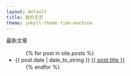 ```yaml
---
layout: default
title: 我的主页
theme: jekyll-theme-time-machine
---
```


<p>最新文章</p>
<ul>
　　{% for post in site.posts %}
　　　　<li>{{ post.date | date_to_string }} <a href="{{ site.baseurl }}{{ post.url }}">{{ post.title }}</a></li>
　　{% endfor %}
</ul>
